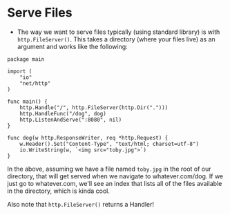 # Serve Files

- The way we want to serve files typically (using standard library) is with `http.FileServer()`. This takes a directory (where your files live) as an argument and works like the following:

```
package main

import (
    "io"
    "net/http"
)

func main() {
    http.Handle("/", http.FileServer(http.Dir(".")))
    http.HandleFunc("/dog", dog)
    http.ListenAndServe(":8080", nil)
}

func dog(w http.ResponseWriter, req *http.Request) {
    w.Header().Set("Content-Type", "text/html; charset=utf-8")
    io.WriteString(w, `<img src="toby.jpg">`)
}
```
In the above, assuming we have a file named `toby.jpg` in the root of our directory, that will get served when we navigate to whatever.com/dog. If we just go to whatever.com, we'll see an index that lists all of the files available in the directory, which is kinda cool.

Also note that `http.FileServer()` returns a Handler!
